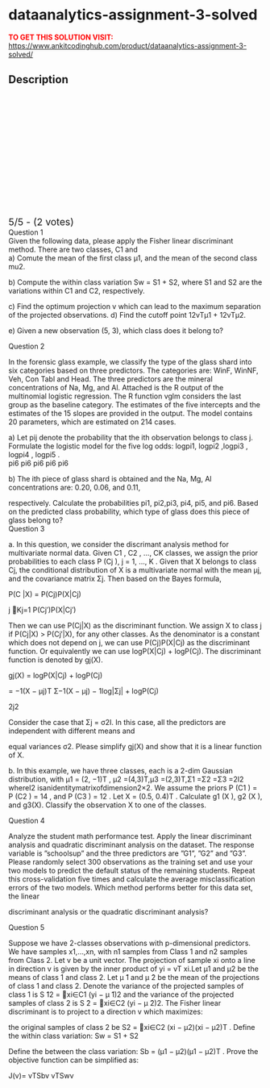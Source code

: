 # dataanalytics-assignment-3-solved



**<span style='color:red'>TO GET THIS SOLUTION VISIT:</span>** https://www.ankitcodinghub.com/product/dataanalytics-assignment-3-solved/

<h2>Description</h2>



<div class="kk-star-ratings kksr-auto kksr-align-center kksr-valign-top" data-payload="{&quot;align&quot;:&quot;center&quot;,&quot;id&quot;:&quot;101701&quot;,&quot;slug&quot;:&quot;default&quot;,&quot;valign&quot;:&quot;top&quot;,&quot;ignore&quot;:&quot;&quot;,&quot;reference&quot;:&quot;auto&quot;,&quot;class&quot;:&quot;&quot;,&quot;count&quot;:&quot;2&quot;,&quot;legendonly&quot;:&quot;&quot;,&quot;readonly&quot;:&quot;&quot;,&quot;score&quot;:&quot;5&quot;,&quot;starsonly&quot;:&quot;&quot;,&quot;best&quot;:&quot;5&quot;,&quot;gap&quot;:&quot;4&quot;,&quot;greet&quot;:&quot;Rate this product&quot;,&quot;legend&quot;:&quot;5\/5 - (2 votes)&quot;,&quot;size&quot;:&quot;24&quot;,&quot;title&quot;:&quot;DataAnalytics Assignment 3 Solved&quot;,&quot;width&quot;:&quot;138&quot;,&quot;_legend&quot;:&quot;{score}\/{best} - ({count} {votes})&quot;,&quot;font_factor&quot;:&quot;1.25&quot;}">
            
<div class="kksr-stars">
    
<div class="kksr-stars-inactive">
            <div class="kksr-star" data-star="1" style="padding-right: 4px">
            

<div class="kksr-icon" style="width: 24px; height: 24px;"></div>
        </div>
            <div class="kksr-star" data-star="2" style="padding-right: 4px">
            

<div class="kksr-icon" style="width: 24px; height: 24px;"></div>
        </div>
            <div class="kksr-star" data-star="3" style="padding-right: 4px">
            

<div class="kksr-icon" style="width: 24px; height: 24px;"></div>
        </div>
            <div class="kksr-star" data-star="4" style="padding-right: 4px">
            

<div class="kksr-icon" style="width: 24px; height: 24px;"></div>
        </div>
            <div class="kksr-star" data-star="5" style="padding-right: 4px">
            

<div class="kksr-icon" style="width: 24px; height: 24px;"></div>
        </div>
    </div>
    
<div class="kksr-stars-active" style="width: 138px;">
            <div class="kksr-star" style="padding-right: 4px">
            

<div class="kksr-icon" style="width: 24px; height: 24px;"></div>
        </div>
            <div class="kksr-star" style="padding-right: 4px">
            

<div class="kksr-icon" style="width: 24px; height: 24px;"></div>
        </div>
            <div class="kksr-star" style="padding-right: 4px">
            

<div class="kksr-icon" style="width: 24px; height: 24px;"></div>
        </div>
            <div class="kksr-star" style="padding-right: 4px">
            

<div class="kksr-icon" style="width: 24px; height: 24px;"></div>
        </div>
            <div class="kksr-star" style="padding-right: 4px">
            

<div class="kksr-icon" style="width: 24px; height: 24px;"></div>
        </div>
    </div>
</div>
                

<div class="kksr-legend" style="font-size: 19.2px;">
            5/5 - (2 votes)    </div>
    </div>
<div class="page" title="Page 1">
<div class="layoutArea">
<div class="column">
Question 1

</div>
</div>
<div class="layoutArea">
<div class="column">
Given the following data, please apply the Fisher linear discriminant method. There are two classes, C1 and

</div>
</div>
<div class="layoutArea">
<div class="column">
a) Comute the mean of the first class μ1, and the mean of the second class mu2.

b) Compute the within class variation Sw = S1 + S2, where S1 and S2 are the variations within C1 and C2, respectively.

c) Find the optimum projection v which can lead to the maximum separation of the projected observations. d) Find the cutoff point 12vTμ1 + 12vTμ2.

e) Given a new observation (5, 3), which class does it belong to?

<div class="page" title="Page 3">
<div class="layoutArea">
<div class="column">
Question 2

In the forensic glass example, we classify the type of the glass shard into six categories based on three predictors. The categories are: WinF, WinNF, Veh, Con Tabl and Head. The three predictors are the mineral concentrations of Na, Mg, and Al. Attached is the R output of the multinomial logistic regression. The R function vglm considers the last group as the baseline category. The estimates of the five intercepts and the estimates of the 15 slopes are provided in the output. The model contains 20 parameters, which are estimated on 214 cases.

</div>
</div>
<div class="layoutArea">
<div class="column">
a) Let pij denote the probability that the ith observation belongs to class j. Formulate the logistic model for the five log odds: logpi1, logpi2 ,logpi3 , logpi4 , logpi5 .

</div>
</div>
<div class="layoutArea">
<div class="column">
pi6 pi6 pi6 pi6 pi6

b) The ith piece of glass shard is obtained and the Na, Mg, Al concentrations are: 0.20, 0.06, and 0.11,

</div>
</div>
<div class="layoutArea">
<div class="column">
respectively. Calculate the probabilities pi1, pi2,pi3, pi4, pi5, and pi6. Based on the predicted class probability, which type of glass does this piece of glass belong to?

<div class="page" title="Page 5">
<div class="layoutArea">
<div class="column">
Question 3

a. In this question, we consider the discrimant analysis method for multivariate normal data. Given C1 , C2 , …, CK classes, we assign the prior probabilities to each class P (Cj ), j = 1, …, K . Given that X belongs to class Cj, the conditional distribution of X is a multivariate normal with the mean μj, and the covariance matrix Σj. Then based on the Bayes formula,

P(C |X) = P(Cj)P(X|Cj)

j 􏰀Kj=1 P(Cj′)P(X|Cj′)

Then we can use P(Cj|X) as the discriminant function. We assign X to class j if P(Cj|X) &gt; P(Cj′|X), for any other classes. As the denominator is a constant which does not depend on j, we can use P(Cj)P(X|Cj) as the discriminant function. Or equivalently we can use logP(X|Cj) + logP(Cj). The discriminant function is denoted by gj(X).

</div>
</div>
<div class="layoutArea">
<div class="column">
gj(X) = logP(X|Cj) + logP(Cj)

= −1(X − μj)T Σ−1(X − μj) − 1log|Σj| + logP(Cj)

</div>
</div>
<div class="layoutArea">
<div class="column">
2j2

Consider the case that Σj = σ2I. In this case, all the predictors are independent with different means and

</div>
</div>
<div class="layoutArea">
<div class="column">
equal variances σ2. Please simplify gj(X) and show that it is a linear function of X.

b. In this example, we have three classes, each is a 2-dim Gaussian distribution, with μ1 = (2, −1)T , μ2 =(4,3)T,μ3 =(2,3)T,Σ1 =Σ2 =Σ3 =2I2 whereI2 isanidentitymatrixofdimension2×2. We assume the priors P (C1 ) = P (C2 ) = 14 , and P (C3 ) = 12 . Let X = (0.5, 0.4)T . Calculate g1 (X ), g2 (X ), and g3(X). Classify the observation X to one of the classes.

<div class="page" title="Page 7">
<div class="layoutArea">
<div class="column">
Question 4

Analyze the student math performance test. Apply the linear discriminant analysis and quadratic discriminant analysis on the dataset. The response variable is ”schoolsup” and the three predictors are ”G1”, ”G2” and ”G3”. Please randomly select 300 observations as the training set and use your two models to predict the default status of the remaining students. Repeat this cross-validation five times and calculate the average misclassification errors of the two models. Which method performs better for this data set, the linear

discriminant analysis or the quadratic discriminant analysis?

<div class="page" title="Page 9">
<div class="layoutArea">
<div class="column">
Question 5

Suppose we have 2-classes observations with p-dimensional predictors. We have samples x1,…,xn, with n1 samples from Class 1 and n2 samples from Class 2. Let v be a unit vector. The projection of sample xi onto a line in direction v is given by the inner product of yi = vT xi.Let μ1 and μ2 be the means of class 1 and class 2. Let μ ̃1 and μ ̃2 be the mean of the projections of class 1 and class 2. Denote the variance of the projected samples of class 1 is S ̃12 = 􏰀xi∈C1 (yi − μ ̃1)2 and the variance of the projected samples of class 2 is S ̃2 = 􏰀xi∈C2 (yi − μ ̃2)2. The Fisher linear discriminant is to project to a direction v which maximizes:

the original samples of class 2 be S2 = 􏰀xi∈C2 (xi − μ2)(xi − μ2)T . Define the within class variation: Sw = S1 + S2

Define the between the class variation: Sb = (μ1 − μ2)(μ1 − μ2)T . Prove the objective function can be simplified as:

J(v)= vTSbv vTSwv

</div>
</div>
</div>
</div>
</div>
</div>
</div>
</div>
</div>
</div>
</div>
</div>
</div>
</div>
</div>
